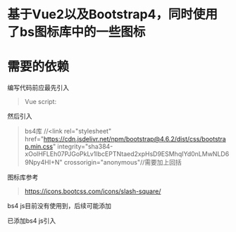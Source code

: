 # 基于Vue2以及Bootstrap4，同时使用了bs图标库中的一些图标

# 需要的依赖
编写代码前应最先引入
> Vue script: <script src="https://cdn.jsdelivr.net/npm/vue@2.7.16/dist/vue.js"></script>


然后引入 
> bs4库 //<link rel="stylesheet" href="https://cdn.jsdelivr.net/npm/bootstrap@4.6.2/dist/css/bootstrap.min.css" integrity="sha384-xOolHFLEh07PJGoPkLv1IbcEPTNtaed2xpHsD9ESMhqIYd0nLMwNLD69Npy4HI+N" crossorigin="anonymous"//需要加上回括

图标库参考
> https://icons.bootcss.com/icons/slash-square/

bs4 js目前没有使用到，后续可能添加

已添加bs4 js引入
